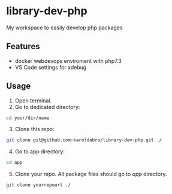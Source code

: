 # library-dev-php
My workspace to easily develop php packages

## Features
- docker webdevops enviroment with php7.3  
- VS Code settings for xdebug  
## Usage
1. Open terminal.
2. Go to dedicated directory:  
```bash
cd your/dir/name
```
3. Clone this repo: 
```bash
git clone git@github.com:karoldabro/library-dev-php.git ./
```
4. Go to app directory:  
```bash
cd app
```
5. Clone your repo. All package files should go to *app* directory.
```bash
git clone yourrepourl ./
```
